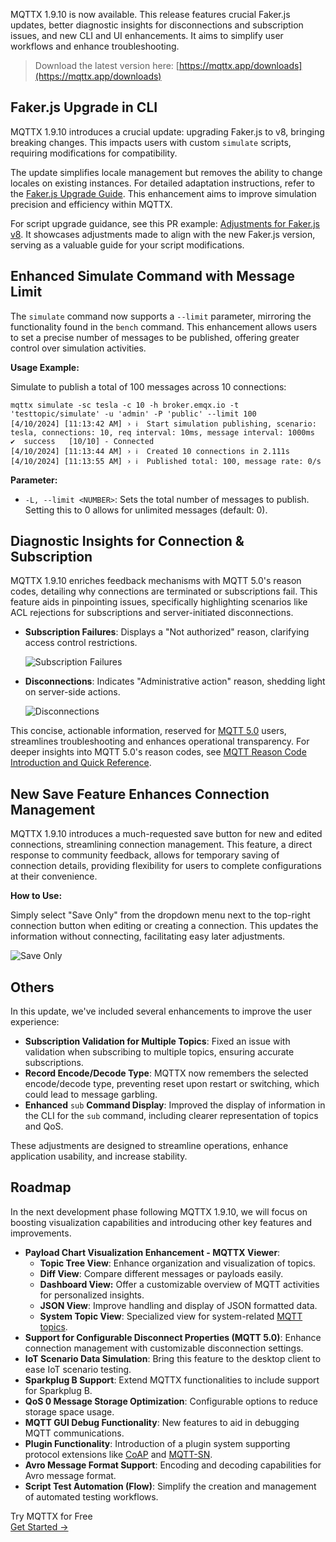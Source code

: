 MQTTX 1.9.10 is now available. This release features crucial Faker.js updates, better diagnostic insights for disconnections and subscription issues, and new CLI and UI enhancements. It aims to simplify user workflows and enhance troubleshooting.

> Download the latest version here: [https://mqttx.app/downloads](https://mqttx.app/downloads)

## Faker.js Upgrade in CLI

MQTTX 1.9.10 introduces a crucial update: upgrading Faker.js to v8, bringing breaking changes. This impacts users with custom `simulate` scripts, requiring modifications for compatibility.

The update simplifies locale management but removes the ability to change locales on existing instances. For detailed adaptation instructions, refer to the [Faker.js Upgrade Guide](https://fakerjs.dev/guide/upgrading.html). This enhancement aims to improve simulation precision and efficiency within MQTTX.

For script upgrade guidance, see this PR example: [Adjustments for Faker.js v8](https://github.com/emqx/MQTTX/pull/1585). It showcases adjustments made to align with the new Faker.js version, serving as a valuable guide for your script modifications.

## Enhanced Simulate Command with Message Limit

The `simulate` command now supports a `--limit` parameter, mirroring the functionality found in the `bench` command. This enhancement allows users to set a precise number of messages to be published, offering greater control over simulation activities.

**Usage Example:**

Simulate to publish a total of 100 messages across 10 connections:

```shell
mqttx simulate -sc tesla -c 10 -h broker.emqx.io -t 'testtopic/simulate' -u 'admin' -P 'public' --limit 100
[4/10/2024] [11:13:42 AM] › ℹ  Start simulation publishing, scenario: tesla, connections: 10, req interval: 10ms, message interval: 1000ms
✔  success   [10/10] - Connected
[4/10/2024] [11:13:44 AM] › ℹ  Created 10 connections in 2.111s
[4/10/2024] [11:13:55 AM] › ℹ  Published total: 100, message rate: 0/s
```

**Parameter:**

- `-L, --limit <NUMBER>`: Sets the total number of messages to publish. Setting this to 0 allows for unlimited messages (default: 0).

## Diagnostic Insights for Connection & Subscription

MQTTX 1.9.10 enriches feedback mechanisms with MQTT 5.0's reason codes, detailing why connections are terminated or subscriptions fail. This feature aids in pinpointing issues, specifically highlighting scenarios like ACL rejections for subscriptions and server-initiated disconnections.

- **Subscription Failures**: Displays a "Not authorized" reason, clarifying access control restrictions.

  ![Subscription Failures](https://assets.emqx.com/images/fa75247eb5d66237be72d9d00f8f50b0.png)

- **Disconnections**: Indicates "Administrative action" reason, shedding light on server-side actions.

  ![Disconnections](https://assets.emqx.com/images/ba4bb89e5306d1a15059539f1395cce3.png)

This concise, actionable information, reserved for [MQTT 5.0](https://www.emqx.com/en/blog/introduction-to-mqtt-5) users, streamlines troubleshooting and enhances operational transparency. For deeper insights into MQTT 5.0's reason codes, see [MQTT Reason Code Introduction and Quick Reference](https://www.emqx.com/en/blog/mqtt5-new-features-reason-code-and-ack).

## New Save Feature Enhances Connection Management

MQTTX 1.9.10 introduces a much-requested save button for new and edited connections, streamlining connection management. This feature, a direct response to community feedback, allows for temporary saving of connection details, providing flexibility for users to complete configurations at their convenience.

**How to Use:**

Simply select "Save Only" from the dropdown menu next to the top-right connection button when editing or creating a connection. This updates the information without connecting, facilitating easy later adjustments.

![Save Only](https://assets.emqx.com/images/97e04431f8e3fb32bd0664f7ef3fc7b5.png)

## Others

In this update, we've included several enhancements to improve the user experience:

- **Subscription Validation for Multiple Topics**: Fixed an issue with validation when subscribing to multiple topics, ensuring accurate subscriptions.
- **Record Encode/Decode Type**: MQTTX now remembers the selected encode/decode type, preventing reset upon restart or switching, which could lead to message garbling.
- **Enhanced** `sub` **Command Display**: Improved the display of information in the CLI for the `sub` command, including clearer representation of topics and QoS.

These adjustments are designed to streamline operations, enhance application usability, and increase stability.

## Roadmap

In the next development phase following MQTTX 1.9.10, we will focus on boosting visualization capabilities and introducing other key features and improvements.

- **Payload Chart Visualization Enhancement - MQTTX Viewer**:
  - **Topic Tree View**: Enhance organization and visualization of topics.
  - **Diff View**: Compare different messages or payloads easily.
  - **Dashboard View:** Offer a customizable overview of MQTT activities for personalized insights.
  - **JSON View**: Improve handling and display of JSON formatted data.
  - **System Topic View**: Specialized view for system-related [MQTT topics](https://www.emqx.com/en/blog/advanced-features-of-mqtt-topics).
- **Support for Configurable Disconnect Properties (MQTT 5.0)**: Enhance connection management with customizable disconnection settings.
- **IoT Scenario Data Simulation**: Bring this feature to the desktop client to ease IoT scenario testing.
- **Sparkplug B Support**: Extend MQTTX functionalities to include support for Sparkplug B.
- **QoS 0 Message Storage Optimization**: Configurable options to reduce storage space usage.
- **MQTT GUI Debug Functionality**: New features to aid in debugging MQTT communications.
- **Plugin Functionality**: Introduction of a plugin system supporting protocol extensions like [CoAP](https://www.emqx.com/en/blog/coap-protocol) and [MQTT-SN](https://www.emqx.com/en/blog/connecting-mqtt-sn-devices-using-emqx).
- **Avro Message Format Support**: Encoding and decoding capabilities for Avro message format.
- **Script Test Automation (Flow)**: Simplify the creation and management of automated testing workflows.



<section class="promotion">
    <div>
        Try MQTTX for Free
    </div>
    <a href="https://mqttx.app/downloads" class="button is-gradient">Get Started →</a>
</section>
